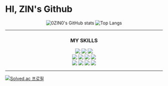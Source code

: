 <h1>
HI, ZIN's Github
</h1>
<div align="center">
  
![0ZIN0's GitHub stats](https://github-readme-stats.vercel.app/api?username=0ZIN0&theme=dracula&show_icons=true)
![Top Langs](https://github-readme-stats.vercel.app/api/top-langs/?username=0ZIN0&theme=dracula)
</div>
<hr>
<div align="center">
<h3>
MY SKILLS  
</h3>
<img src="https://img.shields.io/badge/JAVA-007396?style=for-the-badge&logo=Java&logoColor=white">
<img src="https://img.shields.io/badge/Eclipse-2C2255?style=for-the-badge&logo=Eclipse%20IDE&logoColor=white">
<img src="https://img.shields.io/badge/Spring-6DB33F?style=for-the-badge&logo=spring&logoColor=white">
<br>
<img src="https://img.shields.io/badge/JavaScript-F7DF1E?style=for-the-badge&logo=JavaScript&logoColor=white">
<img src="https://img.shields.io/badge/jQuery-0769AD?style=for-the-badge&logo=jQuery&logoColor=white">
<img src="https://img.shields.io/badge/HTML5-E34F26?style=for-the-badge&logo=HTML5&logoColor=white">
<img src="https://img.shields.io/badge/CSS3-1572B6?style=for-the-badge&logo=CSS3&logoColor=white">
<br>
<img src="https://img.shields.io/badge/Oracle-F80000?style=for-the-badge&logo=Oracle&logoColor=white">
<img src="https://img.shields.io/badge/Linux-FCC624?style=for-the-badge&logo=Linux&logoColor=white">
<img src="https://img.shields.io/badge/aws-232F3E?style=for-the-badge&logo=aws&logoColor=white">
<img src="https://img.shields.io/badge/github-181717?style=for-the-badge&logo=github&logoColor=white">  
</div>
<hr>

<div aligh="center">
  
[![Solved.ac
프로필](http://mazassumnida.wtf/api/generate_badge?boj=qwerty431)](https://solved.ac/qwerty431)  
</div>
